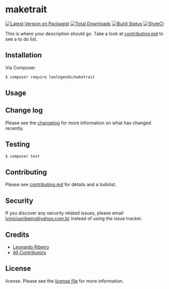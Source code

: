 # maketrait

[![Latest Version on Packagist][ico-version]][link-packagist]
[![Total Downloads][ico-downloads]][link-downloads]
[![Build Status][ico-travis]][link-travis]
[![StyleCI][ico-styleci]][link-styleci]

This is where your description should go. Take a look at [contributing.md](contributing.md) to see a to do list.

## Installation

Via Composer

``` bash
$ composer require leolegends/maketrait
```

## Usage

## Change log

Please see the [changelog](changelog.md) for more information on what has changed recently.

## Testing

``` bash
$ composer test
```

## Contributing

Please see [contributing.md](contributing.md) for details and a todolist.

## Security

If you discover any security related issues, please email lviniciusribeiro@yahoo.com.br instead of using the issue tracker.

## Credits

- [Leonardo Ribeiro][link-author]
- [All Contributors][link-contributors]

## License

license. Please see the [license file](license.md) for more information.

[ico-version]: https://img.shields.io/packagist/v/leolegends/maketrait.svg?style=flat-square
[ico-downloads]: https://img.shields.io/packagist/dt/leolegends/maketrait.svg?style=flat-square
[ico-travis]: https://img.shields.io/travis/leolegends/maketrait/master.svg?style=flat-square
[ico-styleci]: https://styleci.io/repos/12345678/shield

[link-packagist]: https://packagist.org/packages/leolegends/maketrait
[link-downloads]: https://packagist.org/packages/leolegends/maketrait
[link-travis]: https://travis-ci.org/leolegends/maketrait
[link-styleci]: https://styleci.io/repos/12345678
[link-author]: https://github.com/leolegends
[link-contributors]: ../../contributors
